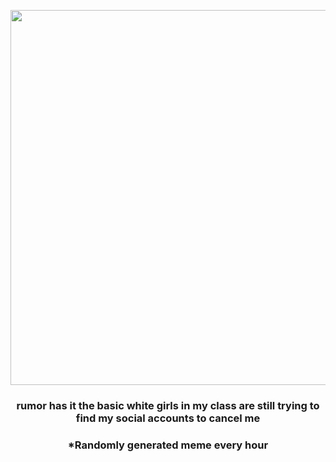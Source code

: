 <p align="center">
        <img src="https://i.redd.it/5fj5lpwse0j91.png" width="600" height="600">
        </p>
        <h3 align="center">rumor has it the basic white girls in my class are still trying to find my social accounts to cancel me</h3>
        <h3 align="center">*Randomly generated meme every hour</h3>
    